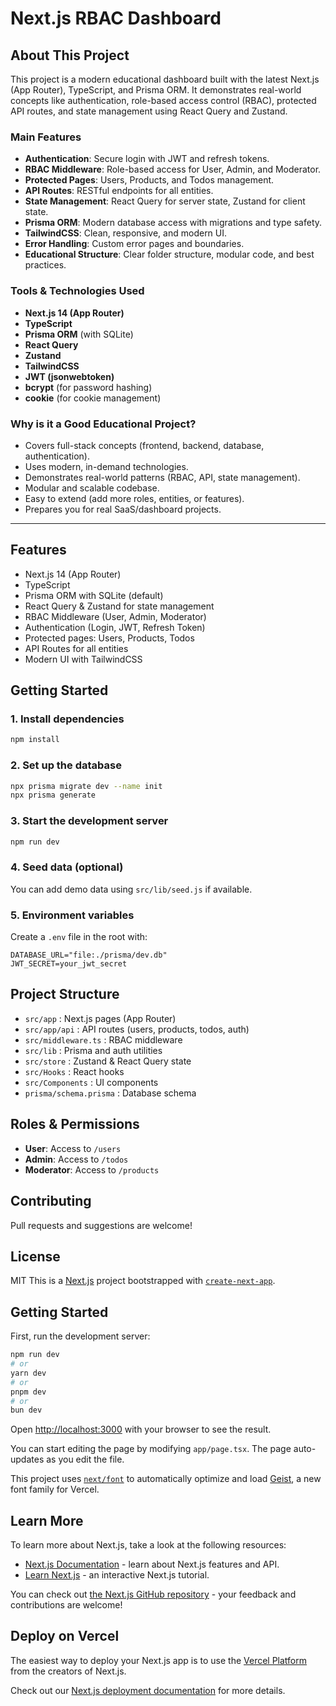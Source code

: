# Next.js RBAC Dashboard

## About This Project

This project is a modern educational dashboard built with the latest Next.js (App Router), TypeScript, and Prisma ORM. It demonstrates real-world concepts like authentication, role-based access control (RBAC), protected API routes, and state management using React Query and Zustand.

### Main Features

- **Authentication**: Secure login with JWT and refresh tokens.
- **RBAC Middleware**: Role-based access for User, Admin, and Moderator.
- **Protected Pages**: Users, Products, and Todos management.
- **API Routes**: RESTful endpoints for all entities.
- **State Management**: React Query for server state, Zustand for client state.
- **Prisma ORM**: Modern database access with migrations and type safety.
- **TailwindCSS**: Clean, responsive, and modern UI.
- **Error Handling**: Custom error pages and boundaries.
- **Educational Structure**: Clear folder structure, modular code, and best practices.

### Tools & Technologies Used

- **Next.js 14 (App Router)**
- **TypeScript**
- **Prisma ORM** (with SQLite)
- **React Query**
- **Zustand**
- **TailwindCSS**
- **JWT (jsonwebtoken)**
- **bcrypt** (for password hashing)
- **cookie** (for cookie management)

### Why is it a Good Educational Project?

- Covers full-stack concepts (frontend, backend, database, authentication).
- Uses modern, in-demand technologies.
- Demonstrates real-world patterns (RBAC, API, state management).
- Modular and scalable codebase.
- Easy to extend (add more roles, entities, or features).
- Prepares you for real SaaS/dashboard projects.

---

## Features

- Next.js 14 (App Router)
- TypeScript
- Prisma ORM with SQLite (default)
- React Query & Zustand for state management
- RBAC Middleware (User, Admin, Moderator)
- Authentication (Login, JWT, Refresh Token)
- Protected pages: Users, Products, Todos
- API Routes for all entities
- Modern UI with TailwindCSS

## Getting Started

### 1. Install dependencies

```bash
npm install
```

### 2. Set up the database

```bash
npx prisma migrate dev --name init
npx prisma generate
```

### 3. Start the development server

```bash
npm run dev
```

### 4. Seed data (optional)

You can add demo data using `src/lib/seed.js` if available.

### 5. Environment variables

Create a `.env` file in the root with:

```
DATABASE_URL="file:./prisma/dev.db"
JWT_SECRET=your_jwt_secret
```

## Project Structure

- `src/app` : Next.js pages (App Router)
- `src/app/api` : API routes (users, products, todos, auth)
- `src/middleware.ts` : RBAC middleware
- `src/lib` : Prisma and auth utilities
- `src/store` : Zustand & React Query state
- `src/Hooks` : React hooks
- `src/Components` : UI components
- `prisma/schema.prisma` : Database schema

## Roles & Permissions

- **User**: Access to `/users`
- **Admin**: Access to `/todos`
- **Moderator**: Access to `/products`

## Contributing

Pull requests and suggestions are welcome!

## License

MIT
This is a [Next.js](https://nextjs.org) project bootstrapped with [`create-next-app`](https://nextjs.org/docs/app/api-reference/cli/create-next-app).

## Getting Started

First, run the development server:

```bash
npm run dev
# or
yarn dev
# or
pnpm dev
# or
bun dev
```

Open [http://localhost:3000](http://localhost:3000) with your browser to see the result.

You can start editing the page by modifying `app/page.tsx`. The page auto-updates as you edit the file.

This project uses [`next/font`](https://nextjs.org/docs/app/building-your-application/optimizing/fonts) to automatically optimize and load [Geist](https://vercel.com/font), a new font family for Vercel.

## Learn More

To learn more about Next.js, take a look at the following resources:

- [Next.js Documentation](https://nextjs.org/docs) - learn about Next.js features and API.
- [Learn Next.js](https://nextjs.org/learn) - an interactive Next.js tutorial.

You can check out [the Next.js GitHub repository](https://github.com/vercel/next.js) - your feedback and contributions are welcome!

## Deploy on Vercel

The easiest way to deploy your Next.js app is to use the [Vercel Platform](https://vercel.com/new?utm_medium=default-template&filter=next.js&utm_source=create-next-app&utm_campaign=create-next-app-readme) from the creators of Next.js.

Check out our [Next.js deployment documentation](https://nextjs.org/docs/app/building-your-application/deploying) for more details.
